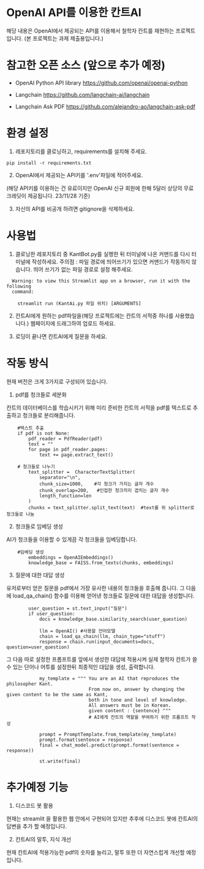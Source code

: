 # OpenAI API를 이용한 칸트AI

해당 내용은 OpenAI에서 제공되는 API를 이용해서 철학자 칸트를 재현하는 프로젝트입니다.
(본 프로젝트는 과제 제출용입니다.)

# 참고한 오픈 소스 (앞으로 추가 예정)

- OpenAI Python API library https://github.com/openai/openai-python

- Langchain https://github.com/langchain-ai/langchain

- Langchain Ask PDF https://github.com/alejandro-ao/langchain-ask-pdf
 

# 환경 설정

1. 레포지토리를 클로닝하고, requirements를 설치해 주세요.

```
pip install -r requirements.txt
```

2. OpenAI에서 제공되는 API키를 '.env'파일에 적어주세요.

(해당 API키를 이용하는 건 유료이지만 OpenAI 신규 회원에 한해 5달러 상당의 무료 크레딧이 제공됩니다. 23/11/28 기준)

3. 자신의 API를 비공개 하려면 gitignore을 삭제하세요.

# 사용법

1. 클로닝한 레포지토리 중 KantBot.py를 실행한 뒤 터미널에 나온 커맨드를 다시 터미널에 작성하세요. 주의점 : 파일 경로에 띄어쓰기가 있으면 커맨드가 작동하지 않습니다. 띄어 쓰기가 없는 파일 경로로 설정 해주세요.

```
  Warning: to view this Streamlit app on a browser, run it with the following
  command:

    streamlit run (KantAi.py 파일 위치) [ARGUMENTS]
```

2. 칸트AI에게 원하는 pdf파일을(해당 프로젝트에는 칸트의 서적중 하나를 사용했습니다.) 웹페이지에 드래그하여 업로드 하세요.

3. 로딩이 끝나면 칸트AI에게 질문을 하세요.

# 작동 방식

현재 버전은 크게 3가지로 구성되어 있습니다.

1. pdf를 청크들로 세분화

칸트의 데이터베이스를 학습시키기 위해 미리 준비한 칸트의 서적을 pdf를 텍스트로 추출하고 청크들로 분리해줍니다.

```
    #텍스트 추출
    if pdf is not None:
        pdf_reader = PdfReader(pdf)
        text = ""
        for page in pdf_reader.pages:
            text += page.extract_text()
        
    # 청크들로 나누기 
        text_splitter =  CharacterTextSplitter(
            separator="\n",
            chunk_size=1000,    #각 청크가 가지는 글자 개수
            chunk_overlap=200,   #인접한 청크끼리 겹치는 글자 개수 
            length_function=len
        )
        chunks = text_splitter.split_text(text)  #text를 위 splitter로 청크들로 나눔
```

2. 청크들로 임베딩 생성

AI가 청크들을 이용할 수 있게끔 각 청크들을 임베딩합니다.

```
    #임베딩 생성
        embeddings = OpenAIEmbeddings()
        knowledge_base = FAISS.from_texts(chunks, embeddings)
```


3. 질문에 대한 대답 생성

유저로부터 얻은 질문을 pdf에서 가장 유사한 내용의 청크들을 호출해 줍니다. 그 다음에 load_qa_chain() 함수를 이용해 얻어낸 청크들로 질문에 대한 대답을 생성합니다.

```
        user_question = st.text_input("질문")
        if user_question:
            docs = knowledge_base.similarity_search(user_question)

            llm = OpenAI() #사용할 언어모델
            chain = load_qa_chain(llm, chain_type="stuff")
            response = chain.run(input_documents=docs, question=user_question)
```

그 다음 따로 설정한 프롬프트를 앞에서 생성한 대답에 적용시켜 실제 철학자 칸트가 쓸 수 있는 단어나 어투를 설정한뒤 최종적인 대답을 생성, 출력합니다.

```
            my_template = """ You are an AI that reproduces the philosopher Kant.
                              From now on, answer by changing the given content to be the same as Kant,
                              both in tone and level of knowledge.
                              All answers must be in Korean.
                              given content : {sentence} """
                              # AI에게 칸트의 역할을 부여하기 위한 프롬프트 작성

            prompt = PromptTemplate.from_template(my_template)
            prompt.format(sentence = response)
            final = chat_model.predict(prompt.format(sentence = response))

            st.write(final)

```

# 추가예정 기능

1. 디스코드 봇 활용

현재는 streamlit 을 활용한 웹 안에서 구현되어 있지만 추후에 디스코드 봇에 칸트AI의 답변을 추가 할 예정입니다.

2. 칸트AI의 말투, 지식 개선

현재 칸트AI에 적용가능한 pdf의 숫자를 늘리고, 말투 또한 더 자연스럽게 개선할 예정입니다.
